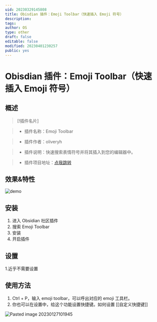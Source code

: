 ```yaml
---
uid: 20230329145808
title: Obisdian 插件：Emoji Toolbar（快速插入 Emoji 符号）
description: 
tags: 
author: OS
type: other
draft: false
editable: false
modified: 20230401230257
public: yes
---
```


# Obisdian 插件：Emoji Toolbar（快速插入 Emoji 符号）

## 概述

> [!插件名片]

> - 插件名称：Emoji Toolbar

> - 插件作者：oliveryh

> - 插件说明：快速搜索表情符号并将其插入到您的编辑器中。

> - 插件项目地址：[点我跳转](https://github.com/oliveryh/obsidian-emoji-toolbar)

## 效果&特性

![demo](https://s1.vika.cn/space/2023/03/15/0e2c4a5a930b4898a118e95f4f4607e7)

## 安装

1. 进入 Obsidian 社区插件
2. 搜索 Emoji Toolbar
3. 安装
4. 开启插件

## 设置

1.近乎不需要设置

## 使用方法

1. Ctrl + P，输入 emoji toolbar，可以呼出对应的 emoji 工具栏。
2. 你也可以在设置中，给这个功能设置快捷键。如何设置 [[自定义快捷键]]

![Pasted image 20230127101945](https://s1.vika.cn/space/2023/03/15/75e8680602de425f936da2b73d59e2aa)
